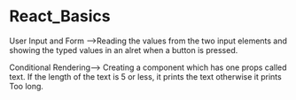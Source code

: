 # React_Basics
User Input  and Form -->Reading the values from the two input elements and showing the typed values in an alret when a button is pressed.

Conditional Rendering--> Creating a component which has one props called text. If the length of the text is 5 or less, it prints the text otherwise it prints Too long. 

